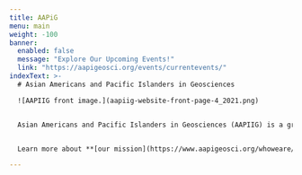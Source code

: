 ```yaml
---
title: AAPiG
menu: main
weight: -100
banner:
  enabled: false
  message: "Explore Our Upcoming Events!"
  link: "https://aapigeosci.org/events/currentevents/"
indexText: >-
  # Asian Americans and Pacific Islanders in Geosciences

  ![AAPIIG front image.](aapiig-website-front-page-4_2021.png)


  Asian Americans and Pacific Islanders in Geosciences (AAPIIG) is a grassroots, member-driven organization committed to building a community that supports AAPIs within geosciences.


  Learn more about **[our mission](https://www.aapigeosci.org/whoweare/ourmission/)**, **[our origin story](https://www.aapigeosci.org/whoweare/ourstory/)**, and **[how to get involved](https://www.aapigeosci.org/getinvolved/)** and **[support us](https://www.aapigeosci.org/supportus/)**.

---
```

